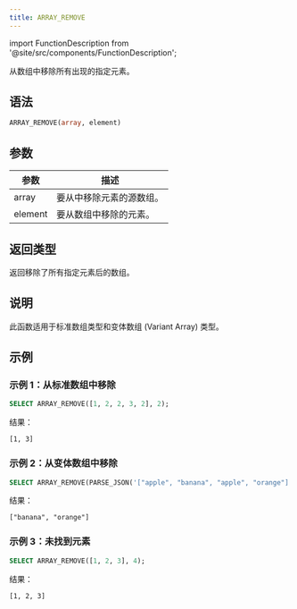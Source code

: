 ```yaml
---
title: ARRAY_REMOVE
---
```

import FunctionDescription from '@site/src/components/FunctionDescription';

<FunctionDescription description="引入或更新于：v1.2.762"/>

从数组中移除所有出现的指定元素。

## 语法

```sql
ARRAY_REMOVE(array, element)
```

## 参数

| 参数 | 描述 |
|-----------|-------------|
| array     | 要从中移除元素的源数组。 |
| element   | 要从数组中移除的元素。 |

## 返回类型

返回移除了所有指定元素后的数组。

## 说明

此函数适用于标准数组类型和变体数组 (Variant Array) 类型。

## 示例

### 示例 1：从标准数组中移除

```sql
SELECT ARRAY_REMOVE([1, 2, 2, 3, 2], 2);
```

结果：

```
[1, 3]
```

### 示例 2：从变体数组中移除

```sql
SELECT ARRAY_REMOVE(PARSE_JSON('["apple", "banana", "apple", "orange"]'), 'apple');
```

结果：

```
["banana", "orange"]
```

### 示例 3：未找到元素

```sql
SELECT ARRAY_REMOVE([1, 2, 3], 4);
```

结果：

```
[1, 2, 3]
```